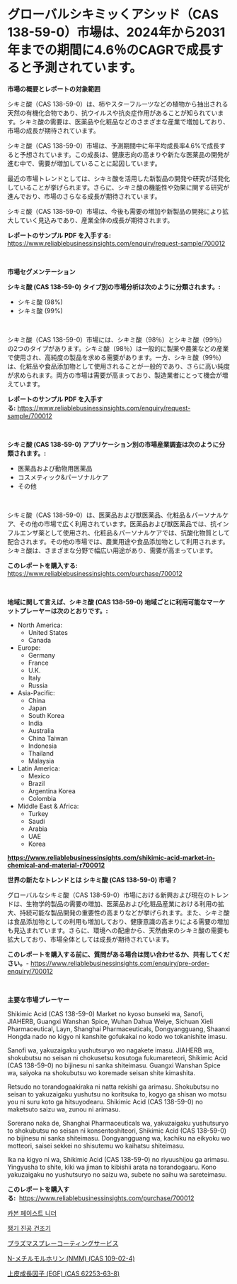 <p><h1>グローバルシキミッくアシッド（CAS 138-59-0）市場は、2024年から2031年までの期間に4.6％のCAGRで成長すると予測されています。</h1></p><p><strong>市場の概要とレポートの対象範囲</strong></p>
<p><p>シキミ酸（CAS 138-59-0）は、柿やスターフルーツなどの植物から抽出される天然の有機化合物であり、抗ウイルスや抗炎症作用があることが知られています。シキミ酸の需要は、医薬品や化粧品などのさまざまな産業で増加しており、市場の成長が期待されています。</p><p>シキミ酸（CAS 138-59-0）市場は、予測期間中に年平均成長率4.6%で成長すると予想されています。この成長は、健康志向の高まりや新たな医薬品の開発が進む中で、需要が増加していることに起因しています。</p><p>最近の市場トレンドとしては、シキミ酸を活用した新製品の開発や研究が活発化していることが挙げられます。さらに、シキミ酸の機能性や効果に関する研究が進んでおり、市場のさらなる成長が期待されています。</p><p>シキミ酸（CAS 138-59-0）市場は、今後も需要の増加や新製品の開発により拡大していく見込みであり、産業全体の成長が期待されます。</p></p>
<p><strong>レポートのサンプル PDF を入手する:</strong> <a href="https://www.reliablebusinessinsights.com/enquiry/request-sample/700012">https://www.reliablebusinessinsights.com/enquiry/request-sample/700012</a></p>
<p>&nbsp;</p>
<p><strong>市場セグメンテーション</strong></p>
<p><strong>シキミ酸 (CAS 138-59-0) タイプ別の市場分析は次のように分類されます。:</strong></p>
<p><ul><li>シキミ酸 (98%)</li><li>シキミ酸 (99%)</li></ul></p>
<p>&nbsp;</p>
<p><p>シキミ酸（CAS 138-59-0）市場には、シキミ酸（98％）とシキミ酸（99％）の2つのタイプがあります。シキミ酸（98％）は一般的に製薬や農薬などの産業で使用され、高純度の製品を求める需要があります。一方、シキミ酸（99％）は、化粧品や食品添加物として使用されることが一般的であり、さらに高い純度が求められます。両方の市場は需要が高まっており、製造業者にとって機会が増えています。</p></p>
<p><strong>レポートのサンプル PDF を入手する:</strong>&nbsp;<a href="https://www.reliablebusinessinsights.com/enquiry/request-sample/700012">https://www.reliablebusinessinsights.com/enquiry/request-sample/700012</a></p>
<p>&nbsp;</p>
<p><strong> シキミ酸 (CAS 138-59-0) アプリケーション別の市場産業調査は次のように分類されます。:</strong></p>
<p><ul><li>医薬品および動物用医薬品</li><li>コスメティック&パーソナルケア</li><li>その他</li></ul></p>
<p>&nbsp;</p>
<p><p>シキミ酸（CAS 138-59-0）は、医薬品および獣医薬品、化粧品＆パーソナルケア、その他の市場で広く利用されています。医薬品および獣医薬品では、抗インフルエンザ薬として使用され、化粧品＆パーソナルケアでは、抗酸化物質として配合されます。その他の市場では、農業用途や食品添加物として利用されます。シキミ酸は、さまざまな分野で幅広い用途があり、需要が高まっています。</p></p>
<p><strong>このレポートを購入する:</strong>&nbsp; <a href="https://www.reliablebusinessinsights.com/purchase/700012">https://www.reliablebusinessinsights.com/purchase/700012</a></p>
<p>&nbsp;</p>
<p><strong>地域に関して言えば、シキミ酸 (CAS 138-59-0) 地域ごとに利用可能なマーケットプレーヤーは次のとおりです。:</strong></p>
<p><ul>
    <li>
        North America:
        <ul>
            <li>United States</li>
            <li>Canada</li>
        </ul>
    </li>
    <li>
        Europe:
        <ul>
            <li>Germany</li>
            <li>France</li>
            <li>U.K.</li>
            <li>Italy</li>
            <li>Russia</li>
        </ul>
    </li>
    <li>
        Asia-Pacific:
        <ul>
            <li>China</li>
            <li>Japan</li>
            <li>South Korea</li>
            <li>India</li>
            <li>Australia</li>
            <li>China Taiwan</li>
            <li>Indonesia</li>
            <li>Thailand</li>
            <li>Malaysia</li>
        </ul>
    </li>
    <li>
        Latin America:
        <ul>
            <li>Mexico</li>
            <li>Brazil</li>
            <li>Argentina Korea</li>
            <li>Colombia</li>
        </ul>
    </li>
    <li>
        Middle East & Africa:
        <ul>
            <li>Turkey</li>
            <li>Saudi</li>
            <li>Arabia</li>
            <li>UAE</li>
            <li>Korea</li>
        </ul>
    </li>
    </ul></p>
<p><strong><a href="https://www.reliablebusinessinsights.com/shikimic-acid-market-in-chemical-and-material-r700012">https://www.reliablebusinessinsights.com/shikimic-acid-market-in-chemical-and-material-r700012</a></strong>&nbsp;</p>
<p><strong>世界の新たなトレンドとは シキミ酸 (CAS 138-59-0) 市場？</strong></p>
<p><p>グローバルなシキミ酸（CAS 138-59-0）市場における新興および現在のトレンドは、生物学的製品の需要の増加、医薬品および化粧品産業における利用の拡大、持続可能な製品開発の重要性の高まりなどが挙げられます。また、シキミ酸は食品添加物としての利用も増加しており、健康意識の高まりによる需要の増加も見込まれています。さらに、環境への配慮から、天然由来のシキミ酸の需要も拡大しており、市場全体としては成長が期待されています。</p></p>
<p><strong>このレポートを購入する前に、質問がある場合は問い合わせるか、共有してください。</strong>- <a href="https://www.reliablebusinessinsights.com/enquiry/pre-order-enquiry/700012">https://www.reliablebusinessinsights.com/enquiry/pre-order-enquiry/700012</a></p>
<p>&nbsp;</p>
<p><strong>主要な市場プレーヤー</strong></p>
<p><p>Shikimic Acid (CAS 138-59-0) Market no kyoso bunseki wa, Sanofi, JIAHERB, Guangxi Wanshan Spice, Wuhan Dahua Weiye, Sichuan Xieli Pharmaceutical, Layn, Shanghai Pharmaceuticals, Dongyangguang, Shaanxi Hongda nado no kigyo ni kanshite gofukakai no kodo wo tokanishite imasu. </p><p>Sanofi wa, yakuzaigaku yushutsuryo wo nagakete imasu. JIAHERB wa, shokubutsu no seisan ni chokusetsu kosutoga fukumareteori, Shikimic Acid (CAS 138-59-0) no bijinesu ni sanka shiteimasu. Guangxi Wanshan Spice wa, saiyoka na shokubutsu wo koremade seisan shite kimashita. </p><p>Retsudo no torandogaakiraka ni natta rekishi ga arimasu. Shokubutsu no seisan to yakuzaigaku yushutsu no koritsuka to, kogyo ga shisan wo motsu you ni suru koto ga hitsuyodearu. Shikimic Acid (CAS 138-59-0) no maketsuto saizu wa, zunou ni arimasu.</p><p>Sorerano naka de, Shanghai Pharmaceuticals wa, yakuzaigaku yushutsuryo to shokubutsu no seisan ni konsentoshiteori, Shikimic Acid (CAS 138-59-0) no bijinesu ni sanka shiteimasu. Dongyangguang wa, kachiku na eikyoku wo motteori, saisei sekkei no shisutemu wo kaihatsu shiteimasu. </p><p>Ika na kigyo ni wa, Shikimic Acid (CAS 138-59-0) no riyuushijou ga arimasu. Yingyusha to shite, kiki wa jiman to kibishii arata na torandogaaru. Kono yakuzaigaku no yushutsuryo no saizu wa, subete no saihu wa sareteimasu.</p></p>
<p><strong>このレポートを購入する:</strong>&nbsp;&nbsp;<a href="https://www.reliablebusinessinsights.com/purchase/700012">https://www.reliablebusinessinsights.com/purchase/700012</a></p>
<p><p><a href="https://github.com/AidenReinger/Market-Research-Report-List-1/blob/main/8994800102685.md">카본 페이스트 니더</a></p><p><a href="https://github.com/wallacBahrtyinger567686/Market-Research-Report-List-2/blob/main/3898390102684.md">쟁기 진공 건조기</a></p><p><a href="https://medium.com/@demarcuskuhlman/%E3%83%97%E3%83%A9%E3%82%BA%E3%83%9E%E3%82%B9%E3%83%97%E3%83%AC%E3%83%BC%E3%82%B3%E3%83%BC%E3%83%86%E3%82%A3%E3%83%B3%E3%82%B0%E3%82%B5%E3%83%BC%E3%83%93%E3%82%B9%E5%B8%82%E5%A0%B4%E3%81%AE%E3%82%A4%E3%83%B3%E3%82%B5%E3%82%A4%E3%83%88-%E5%B8%82%E5%A0%B4%E5%8B%95%E5%90%91-%E6%88%90%E9%95%B7-2024%E5%B9%B4%E3%81%8B%E3%82%892031%E5%B9%B4%E3%81%BE%E3%81%A7%E3%81%AE%E4%BA%88%E6%B8%AC-eb79fb84c9de">プラズマスプレーコーティングサービス</a></p><p><a href="https://github.com/zjkmgcs938405/Market-Research-Report-List-2/blob/main/2414959107985.md">N-メチルモルホリン (NMM) (CAS 109-02-4)</a></p><p><a href="https://github.com/roulaayoub-saad/Market-Research-Report-List-1/blob/main/1568340107986.md">上皮成長因子 (EGF) (CAS 62253-63-8)</a></p></p>